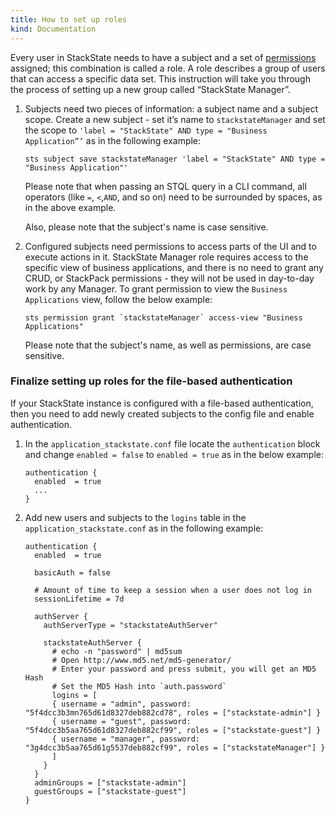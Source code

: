 ```yaml
---
title: How to set up roles
kind: Documentation
---
```


Every user in StackState needs to have a subject and a set of [permissions](/rbac/permissions/) assigned; this combination is called a role. A role describes a group of users that can access a specific data set. This instruction will take you through the process of setting up a new group called “StackState Manager”.


1. Subjects need two pieces of information: a subject name and a subject scope. Create a new subject - set it’s name to `stackstateManager` and set the scope to `'label = "StackState" AND type = "Business Application”’`  as in the following example:

      ```
      sts subject save stackstateManager 'label = "StackState" AND type = "Business Application"'
      ```

    Please note that when passing an STQL query in a CLI command, all operators (like `=`, `<`,`AND`, and so on) need to be surrounded by spaces, as in the above example.

    Also, please note that the subject's name is case sensitive.

2.  Configured subjects need permissions to access parts of the UI and to execute actions in it. StackState Manager role requires access to the specific view of business applications, and there is no need to grant any CRUD, or StackPack permissions - they will not be used in day-to-day work by any Manager. To grant permission to view the `Business Applications` view, follow the below example:

    ```
    sts permission grant `stackstateManager` access-view "Business Applications"
    ```

    Please note that the subject's name, as well as permissions, are case sensitive.

### Finalize setting up roles for the file-based authentication

If your StackState instance is configured with a file-based authentication, then you need to add newly created subjects to the config file and enable authentication.

1. In the `application_stackstate.conf` file locate the `authentication` block and change `enabled = false` to `enabled = true` as in the below example:

      ```
      authentication {
        enabled  = true
        ...
      }
      ```

2. Add new users and subjects to the `logins` table in the `application_stackstate.conf` as in the following example:

    ```
    authentication {
      enabled  = true

      basicAuth = false

      # Amount of time to keep a session when a user does not log in
      sessionLifetime = 7d

      authServer {
        authServerType = "stackstateAuthServer"

        stackstateAuthServer {
          # echo -n "password" | md5sum
          # Open http://www.md5.net/md5-generator/
          # Enter your password and press submit, you will get an MD5 Hash
          # Set the MD5 Hash into `auth.password`
          logins = [
          { username = "admin", password: "5f4dcc3b3mn765d61d8327deb882cd78", roles = ["stackstate-admin"] }
          { username = "guest", password: "5f4dcc3b5aa765d61d8327deb882cf99", roles = ["stackstate-guest"] }
          { username = "manager", password: "3g4dcc3b5aa765d61g5537deb882cf99", roles = ["stackstateManager"] }
          ]
        }
      }
      adminGroups = ["stackstate-admin"]
      guestGroups = ["stackstate-guest"]
    }
    ```
